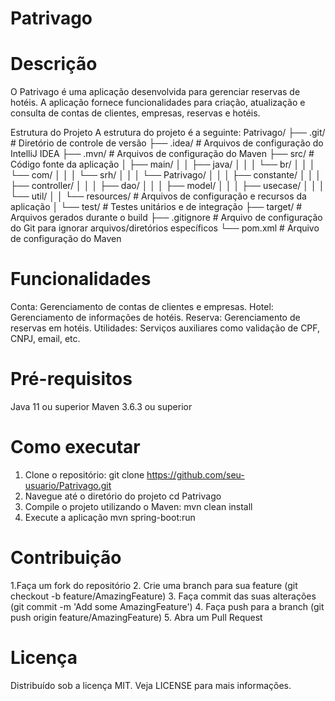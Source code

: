 # Patrivago

# Descrição
O Patrivago é uma aplicação desenvolvida para gerenciar reservas de hotéis. A aplicação fornece funcionalidades para criação, atualização e consulta de contas de clientes, empresas, reservas e hotéis.

Estrutura do Projeto
A estrutura do projeto é a seguinte:
Patrivago/
├── .git/                    # Diretório de controle de versão
├── .idea/                   # Arquivos de configuração do IntelliJ IDEA
├── .mvn/                    # Arquivos de configuração do Maven
├── src/                     # Código fonte da aplicação
│   ├── main/
│   │   ├── java/
│   │   │   └── br/
│   │   │       └── com/
│   │   │           └── srh/
│   │   │               └── Patrivago/
│   │   │                   ├── constante/
│   │   │                   ├── controller/
│   │   │                   ├── dao/
│   │   │                   ├── model/
│   │   │                   ├── usecase/
│   │   │                   └── util/
│   │   └── resources/       # Arquivos de configuração e recursos da aplicação
│   └── test/                # Testes unitários e de integração
├── target/                  # Arquivos gerados durante o build
├── .gitignore               # Arquivo de configuração do Git para ignorar arquivos/diretórios específicos
└── pom.xml                  # Arquivo de configuração do Maven

# Funcionalidades
Conta: Gerenciamento de contas de clientes e empresas.
Hotel: Gerenciamento de informações de hotéis.
Reserva: Gerenciamento de reservas em hotéis.
Utilidades: Serviços auxiliares como validação de CPF, CNPJ, email, etc.

# Pré-requisitos
Java 11 ou superior
Maven 3.6.3 ou superior

# Como executar
1. Clone o repositório:
   git clone https://github.com/seu-usuario/Patrivago.git
2. Navegue até o diretório do projeto
   cd Patrivago
3. Compile o projeto utilizando o Maven:
   mvn clean install
4. Execute a aplicação
   mvn spring-boot:run
  # Contribuição
1.Faça um fork do repositório
2. Crie uma branch para sua feature (git checkout -b feature/AmazingFeature)
3. Faça commit das suas alterações (git commit -m 'Add some AmazingFeature')
4. Faça push para a branch (git push origin feature/AmazingFeature)
5. Abra um Pull Request
# Licença
Distribuído sob a licença MIT. Veja LICENSE para mais informações.
   
